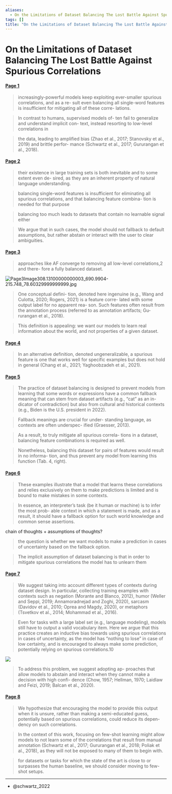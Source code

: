 ```yaml
---
aliases:
  - On the Limitations of Dataset Balancing The Lost Battle Against Spurious Correlations
tags: []
title: "On the Limitations of Dataset Balancing The Lost Battle Against Spurious Correlations"
---
```


# On the Limitations of Dataset Balancing The Lost Battle Against Spurious Correlations

#### [Page 1](highlights://Schwartz%20and%20Stanovsky%20-%202022%20-%20On%20the%20Limitations%20of%20Dataset%20Balancing%20The%20Lost%20#page=1)

> increasingly-powerful models keep exploiting ever-smaller
> spurious correlations, and as a re- sult even balancing all
> single-word features is insufficient for mitigating all of these
> corre- lations.

> In contrast to humans, supervised models of- ten fail to
> generalize and understand implicit con- text, instead resorting
> to low-level correlations in

> the data, leading to amplified bias (Zhao et al., 2017;
> Stanovsky et al., 2019) and brittle perfor- mance (Schwartz et
> al., 2017; Gururangan et al., 2018).

#### [Page 2](highlights://Schwartz%20and%20Stanovsky%20-%202022%20-%20On%20the%20Limitations%20of%20Dataset%20Balancing%20The%20Lost%20#page=2)

> their existence in large training sets is both inevitable and to
> some extent even de- sired, as they are an inherent property of
> natural language understanding.

> balancing single-word features is insufficient for eliminating
> all spurious correlations, and that balancing feature combina-
> tion is needed for that purpose

> balancing too much leads to datasets that contain no learnable
> signal either

> We argue that in such cases, the model should not fallback to
> default assumptions, but rather abstain or interact with the
> user to clear ambiguities.

#### [Page 3](highlights://Schwartz%20and%20Stanovsky%20-%202022%20-%20On%20the%20Limitations%20of%20Dataset%20Balancing%20The%20Lost%20#page=3)

> approaches like AF converge to removing all low-level
> correlations,2 and there- fore a fully balanced dataset.

![Page3Image308.13100000000003_690.9904-215.748_78.60329999999999.jpg](Page3Image308.13100000000003_690.9904-215.748_78.60329999999999.jpg)

> One conceptual defini- tion, denoted here ingenuine (e.g., Wang
> and Culotta, 2020; Rogers, 2021) is a feature corre- lated with
> some output label for no apparent rea- son. Such features often
> result from the annotation process (referred to as annotation
> artifacts; Gu- rurangan et al., 2018).

> This definition is appealing: we want our models to learn real
> information about the world, and not properties of a given
> dataset.

#### [Page 4](highlights://Schwartz%20and%20Stanovsky%20-%202022%20-%20On%20the%20Limitations%20of%20Dataset%20Balancing%20The%20Lost%20#page=4)

> In an alternative definition, denoted ungeneralizable, a
> spurious feature is one that works well for specific examples
> but does not hold in general (Chang et al., 2021; Yaghoobzadeh
> et al., 2021).

#### [Page 5](highlights://Schwartz%20and%20Stanovsky%20-%202022%20-%20On%20the%20Limitations%20of%20Dataset%20Balancing%20The%20Lost%20#page=5)

> The practice of dataset balancing is designed to prevent models
> from learning that some words or expressions have a common
> fallback meaning that can stem from dataset artifacts (e.g.,
> “cat” as an in- dicator of contradiction) but also from cultural
> and historical contexts (e.g., Biden is the U.S. president in
> 2022).

> Fallback meanings are crucial for under- standing language, as
> contexts are often underspec- ified (Graesser, 2013).

> As a result, to truly mitigate all spurious correla- tions in a
> dataset, balancing feature combinations is required as well.

> Nonetheless, balancing this dataset for pairs of features would
> result in no informa- tion, and thus prevent any model from
> learning this function (Tab. 4, right).

#### [Page 6](highlights://Schwartz%20and%20Stanovsky%20-%202022%20-%20On%20the%20Limitations%20of%20Dataset%20Balancing%20The%20Lost%20#page=6)

> These examples illustrate that a model that learns these
> correlations and relies exclusively on them to make predictions
> is limited and is bound to make mistakes in some contexts.

> In essence, an interpreter’s task (be it human or machine) is to
> infer the most prob- able context in which a statement is made,
> and as a result, it should have a fallback option for such world
> knowledge and common sense assertions.

chain of thoughts + assumptions of thoughts?

> the question is whether we want models to make a prediction in
> cases of uncertainty based on the fallback option.

> The implicit assumption of dataset balancing is that in order to
> mitigate spurious correlations the model has to unlearn them

#### [Page 7](highlights://Schwartz%20and%20Stanovsky%20-%202022%20-%20On%20the%20Limitations%20of%20Dataset%20Balancing%20The%20Lost%20#page=7)

> We suggest taking into account different types of contexts
> during dataset design. In particular, collecting training
> examples with contexts such as negation (Morante and Blanco,
> 2012), humor (Weller and Seppi, 2019; Annamoradnejad and Zoghi,
> 2020), sarcasm (Davidov et al., 2010; Oprea and Magdy, 2020), or
> metaphors (Tsvetkov et al., 2014; Mohammad et al., 2016).

> Even for tasks with a large label set (e.g., language modeling),
> models still have to output a valid vocabulary item. Here we
> argue that this practice creates an inductive bias towards using
> spurious correlations in cases of uncertainty, as the model has
> “nothing to lose” in case of low certainty, and is encouraged to
> always make some prediction, potentially relying on spurious
> correlations.10

![](Page7Image305.426_645.662-219.69380000000007_126.36130000000003.jpg)

> To address this problem, we suggest adopting ap- proaches that
> allow models to abstain and interact when they cannot make a
> decision with high confi- dence (Chow, 1957; Hellman, 1970;
> Laidlaw and Feizi, 2019; Balcan et al., 2020).

#### [Page 8](highlights://Schwartz%20and%20Stanovsky%20-%202022%20-%20On%20the%20Limitations%20of%20Dataset%20Balancing%20The%20Lost%20#page=8)

> We hypothesize that encouraging the model to provide this output
> when it is unsure, rather than making a semi-educated guess,
> potentially based on spurious correlations, could reduce its
> depen- dency on such correlations.

> In the context of this work, focusing on few-shot learning might
> allow models to not learn some of the correlations that result
> from manual annotation (Schwartz et al., 2017; Gururangan et
> al., 2018; Poliak et al., 2018), as they will not be exposed to
> many of them to begin with.

> for datasets or tasks for which the state of the art is close to
> or surpasses the human baseline, we should consider moving to
> few-shot setups.

***
- @schwartz_2022